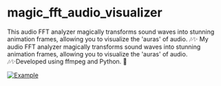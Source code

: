 # magic_fft_audio_visualizer
This audio FFT analyzer magically transforms sound waves into stunning animation frames, allowing you to visualize the 'auras' of audio. 🎶✨ My audio FFT analyzer magically transforms sound waves into stunning animation frames, allowing you to visualize the 'auras' of audio. 🎶✨Developed using ffmpeg and Python. 🐍


[![Example](https://img.youtube.com/vi/Vm42j1VXXFw/0.jpg)](https://www.youtube.com/watch?v=Vm42j1VXXFw "Переглянути відео")
